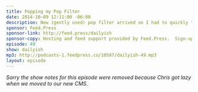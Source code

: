 ```yaml
---
title: Popping my Pop Filter
date: 2014-10-09 12:11:00 -06:00
description: New (gently used) pop filter arrived so I had to quickly try it out - thanks Jordan Cooper!
sponsor: Feed.Press
sponsor-link: http://feed.press/dailyish
sponsor-copy: Hosting and feed support provided by Feed.Press.  Sign-up today and try FeedPress on a 14 day trial (no contracts or commitments). Use promo code "dailyish" during checkout to get 10% off your first year.
episode: 49
show: dailyish
mp3: http://podcasts-1.feedpress.co/10587/dailyish-49.mp3
layout: episode
---
```


<em>Sorry the show notes for this episode were removed because Chris got lazy when we moved to our new CMS</em>.
